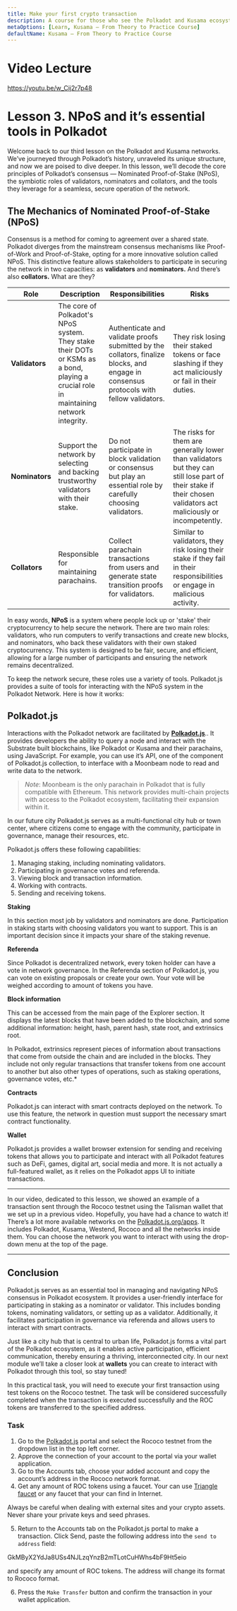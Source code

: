 ```yaml
---
title: Make your first crypto transaction
description: A course for those who see the Polkadot and Kusama ecosystem for the first time.
metaOptions: [Learn, Kusama — From Theory to Practice Course]
defaultName: Kusama — From Theory to Practice Course
---
```


# Video Lecture

https://youtu.be/w_Cij2r7p48

# Lesson 3. NPoS and it’s essential tools in Polkadot

Welcome back to our third lesson on the Polkadot and Kusama networks. We’ve journeyed through Polkadot’s history, unraveled its unique structure, and now we are poised to dive deeper. In this lesson, we’ll decode the core principles of Polkadot’s consensus — Nominated Proof-of-Stake (NPoS), the symbiotic roles of validators, nominators and collators, and the tools they leverage for a seamless, secure operation of the network. 

## **The Mechanics of Nominated Proof-of-Stake (NPoS)**

Consensus is a method for coming to agreement over a shared state. Polkadot diverges from the mainstream consensus mechanisms like Proof-of-Work and Proof-of-Stake, opting for a more innovative solution called NPoS. This distinctive feature allows stakeholders to participate in securing the network in two capacities: as **validators** and **nominators.** And there’s also **collators.** What are they?

| Role | Description | Responsibilities | Risks |
| --- | --- | --- | --- |
| **Validators** | The core of Polkadot's NPoS system. They stake their DOTs or KSMs as a bond, playing a crucial role in maintaining network integrity. | Authenticate and validate proofs submitted by the collators, finalize blocks, and engage in consensus protocols with fellow validators. | They risk losing their staked tokens or face slashing if they act maliciously or fail in their duties. |
| **Nominators** | Support the network by selecting and backing trustworthy validators with their stake.  | Do not participate in block validation or consensus but play an essential role by carefully choosing validators. | The risks for them are generally lower than validators but they can still lose part of their stake if their chosen validators act maliciously or incompetently. |
| **Collators** | Responsible for maintaining parachains. | Collect parachain transactions from users and generate state transition proofs for validators.  | Similar to validators, they risk losing their stake if they fail in their responsibilities or engage in malicious activity. |

In easy words, **NPoS** is a system where people lock up or 'stake' their cryptocurrency to help secure the network. There are two main roles: validators, who run computers to verify transactions and create new blocks, and nominators, who back these validators with their own staked cryptocurrency. This system is designed to be fair, secure, and efficient, allowing for a large number of participants and ensuring the network remains decentralized.

To keep the network secure, these roles use a variety of tools. Polkadot.js provides a suite of tools for interacting with the NPoS system in the Polkadot Network. Here is how it works:

## **Polkadot.js**

Interactions with the Polkadot network are facilitated by **[Polkadot.js](https://polkadot.js.org/)**.. It provides developers the ability to query a node and interact with the Substrate built blockchains, like Polkadot or Kusama and their parachains, using JavaScript. For example, you can use it’s API, one of the component of Polkadot.js collection, to interface with a Moonbeam node to read and write data to the network.

> *Note*: Moonbeam is the only parachain in Polkadot that is fully compatible with Ethereum. This network provides multi-chain projects with access to the Polkadot ecosystem, facilitating their expansion within it.
> 

In our future city Polkadot.js serves as a multi-functional city hub or town center, where citizens come to engage with the community, participate in governance, manage their resources, etc.

Polkadot.js offers these following capabilities:

1. Managing staking, including nominating validators.
2. Participating in governance votes and referenda.
3. Viewing block and transaction information.
4. Working with contracts.
5. Sending and receiving tokens.

**Staking**

In this section most job by validators and nominators are done. Participation in staking starts with choosing validators you want to support. This is an important decision since it impacts your share of the staking revenue. 

**Referenda**

Since Polkadot is decentralized network, every token holder can have a vote in network governance. In the Referenda section of Polkadot.js, you can vote on existing proposals or create your own. Your vote will be weighed according to amount of tokens you have.

**Block information**

This can be accessed from the main page of the Explorer section. It displays the latest blocks that have been added to the blockchain, and some additional information: height, hash, parent hash, state root, and extrinsics root.

<robo-academy-note type="note">
In Polkadot, extrinsics represent pieces of information about transactions that come from outside the chain and are included in the blocks. They include not only regular transactions that transfer tokens from one account to another but also other types of operations, such as staking operations, governance votes, etc.*
</robo-academy-note> 

**Contracts**

Polkadot.js can interact with smart contracts deployed on the network. To use this feature, the network in question must support the necessary smart contract functionality.

**Wallet**

Polkadot.js provides a wallet browser extension for sending and receiving tokens that allows you to participate and interact with all Polkadot features such as DeFi, games, digital art, social media and more. It is not actually a full-featured wallet, as it relies on the Polkadot apps UI to initiate transactions. 

---

In our video, dedicated to this lesson, we showed an example of a transaction sent through the Rococo testnet using the Talisman wallet that we set up in a previous video. Hopefully, you have had a chance to watch it! There’s a lot more available networks on the [Polkadot.js.org/apps](http://Polkadot.js.org/apps). It includes Polkadot, Kusama, Westend, Rococo and all the networks inside them. You can choose the network you want to interact with using the drop-down menu at the top of the page. 

---

## **Conclusion**

Polkadot.js serves as an essential tool in managing and navigating NPoS consensus in Polkadot ecosystem. It provides a user-friendly interface for participating in staking as a nominator or validator. This includes bonding tokens, nominating validators, or setting up as a validator. Additionally, it facilitates participation in governance via referenda and allows users to interact with smart contracts. 

Just like a city hub that is central to urban life, Polkadot.js forms a vital part of the Polkadot ecosystem, as it enables active participation, efficient communication, thereby ensuring a thriving, interconnected city. In our next module we’ll take a closer look at **wallets** you can create to interact with Polkadot through this tool, so stay tuned!

<Spoiler title="<h2 style='display: inline;' >Theory: Test</h2>">

<QuizBlock 
quizUrl="https://faas-fra1-afec6ce7.doserverless.co/api/v1/web/fn-18e93402-1ffe-47e8-be1d-e28a6ac871f1/default/Quiz"
quizId="question3.1"
/>

<QuizBlock 
quizUrl="https://faas-fra1-afec6ce7.doserverless.co/api/v1/web/fn-18e93402-1ffe-47e8-be1d-e28a6ac871f1/default/Quiz"
quizId="question3.2"
/>

<QuizBlock 
quizUrl="https://faas-fra1-afec6ce7.doserverless.co/api/v1/web/fn-18e93402-1ffe-47e8-be1d-e28a6ac871f1/default/Quiz"
quizId="question3.3"
/>

</Spoiler>

<Spoiler title="<h2 style='display: inline;' >Practice: First Transaction</h2>">

In this practical task, you will need to execute your first transaction using test tokens on the Rococo testnet. The task will be considered successfully completed when the transaction is executed successfully and the ROC tokens are transferred to the specified address.

### Task

1. Go to the [Polkadot.js](https://polkadot.js.org/apps/?rpc=wss%3A%2F%2Frococo-rpc.polkadot.io) portal and select the Rococo testnet from the dropdown list in the top left corner.
2. Approve the connection of your account to the portal via your wallet application.
3. Go to the Accounts tab, choose your added account and copy the account’s address in the Rococo network format.
4. Get any amount of ROC tokens using a faucet. Your can use [Triangle faucet](https://faucet.triangleplatform.com/polkadot/rococo) or any faucet that your can find in Internet. 

<robo-academy-note type="warning" title="Warning">
  Always be careful when dealing with external sites and your crypto assets. Never share your private keys and seed phrases.
</robo-academy-note>
    
5. Return to the Accounts tab on the Polkadot.js portal to make a transaction. Click Send, paste the following address into the `send to address` field:
    
<LessonCodeWrapper language="json" noLines>
  GkMByX2YdJa8USs4NJLzqYnzB2mTLotCuHWhs4bF9Ht5eio
</LessonCodeWrapper>

and specify any amount of ROC tokens. The address will change its format to Rococo format.

6. Press the `Make Transfer` button and confirm the transaction in your wallet application.

</Spoiler>

<FeedbackBlock 
formUrl="https://faas-fra1-afec6ce7.doserverless.co/api/v1/web/fn-18e93402-1ffe-47e8-be1d-e28a6ac871f1/default/Feedback"
lessonLabel="first-transaction"
/>